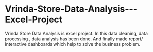 # Vrinda-Store-Data-Analysis---Excel-Project
Vrinda Store Data Analysis is excel project. In this data cleaning, data processing , data analysis has been done. And finally made report/ interactive dashboards which help to solve the business problem.
